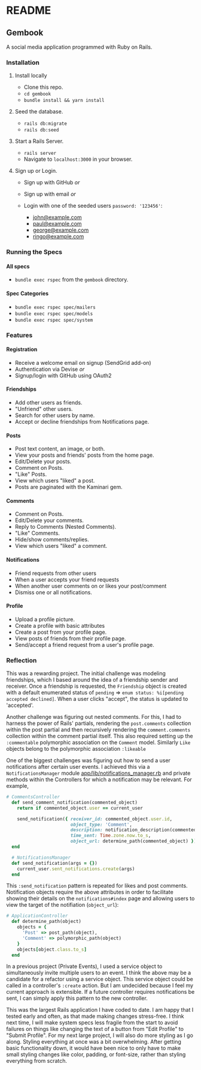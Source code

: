 # README

## Gembook

A social media application programmed with Ruby on Rails.

### Installation

1. Install locally

    - Clone this repo.
    - `cd gembook`
    - `bundle install && yarn install`

2. Seed the database.

    - `rails db:migrate`
    - `rails db:seed`

3. Start a Rails Server.

    - `rails server`
    - Navigate to `localhost:3000` in your browser.

4. Sign up or Login.

    - Sign up with GitHub _or_
    - Sign up with email _or_
    - Login with one of the seeded users `password: '123456'`:

        - john@example.com
        - paul@example.com
        - george@example.com
        - ringo@example.com

### Running the Specs

#### All specs

- `bundle exec rspec` from the `gembook` directory.

#### Spec Categories

- `bundle exec rspec spec/mailers`
- `bundle exec rspec spec/models`
- `bundle exec rspec spec/system`

### Features

#### Registration

- Receive a welcome email on signup (SendGrid add-on)
- Authentication via Devise _or_
- Signup/login with GitHub using OAuth2

#### Friendships

- Add other users as friends.
- "Unfriend" other users.
- Search for other users by name.
- Accept or decline friendships from Notifications page.

#### Posts

- Post text content, an image, or both.
- View your posts and friends' posts from the home page.
- Edit/Delete your posts.
- Comment on Posts.
- "Like" Posts.
- View which users "liked" a post.
- Posts are paginated with the Kaminari gem.

#### Comments

- Comment on Posts.
- Edit/Delete your comments.
- Reply to Comments (Nested Comments).
- "Like" Comments.
- Hide/show comments/replies.
- View which users "liked" a comment.

#### Notifications

- Friend requests from other users
- When a user accepts your friend requests
- When another user comments on or likes your post/comment
- Dismiss one or all notifications.

#### Profile

- Upload a profile picture.
- Create a profile with basic attributes
- Create a post from your profile page.
- View posts of friends from their profile page.
- Send/accept a friend request from a user's profile page.


### Reflection

This was a rewarding project. The initial challenge was modeling friendships, which I based around the idea of a friendship sender and receiver. Once a friendship is requested, the `Friendship` object is created with a default enumerated status of `pending` => `enum status: %i[pending accepted declined]`. When a user clicks "accept", the status is updated to 'accepted'.

Another challenge was figuring out nested comments. For this, I had to harness the power of Rails' partials, rendering the `post.comments` collection within the post partial and then recursively rendering the `comment.comments` collection within the comment partial itself. This also required setting up the `:commentable` polymorphic association on the `Comment` model. Similarly `Like` objects belong to the polymorphic association `:likeable`

One of the biggest challenges was figuring out how to send a user notifications after certain user events. I achieved this via a `NotificationsManager` module [app/lib/notifications_manager.rb](app/lib/notifications_manager.rb) and private methods within the Controllers for which a notification may be relevant. For example,

```ruby
# CommentsController
  def send_comment_notification(commented_object)
    return if commented_object.user == current_user

    send_notification({ receiver_id: commented_object.user.id,
                        object_type: 'Comment',
                        description: notification_description(commented_object),
                        time_sent: Time.zone.now.to_s,
                        object_url: determine_path(commented_object) })
  end

  # NotificationsManager
  def send_notification(args = {})
    current_user.sent_notifications.create(args)
  end
```

This `:send_notification` pattern is repeated for likes and post comments. Notification objects require the above attributes in order to facilitate showing their details on the `notifications#index` page and allowing users to view the target of the notifiation (`object_url`):

```ruby
# ApplicationController
  def determine_path(object)
    objects = {
      'Post' => post_path(object),
      'Comment' => polymorphic_path(object)
    }
    objects[object.class.to_s]
  end
```

In a previous project (Private Events), I used a service object to simultaneously invite multiple users to an event. I think the above may be a candidate for a refactor using a service object. This service object could be called in a controller's `:create` action. But I am undecided because I feel my current approach is extensible. If a future controller requires notifications be sent, I can simply apply this pattern to the new controller.

This was the largest Rails application I have coded to date. I am happy that I tested early and often, as that made making changes stress-free. I think next time, I will make system specs less fragile from the start to avoid failures on things like changing the text of a button from "Edit Profile" to "Submit Profile". For my next large project, I will also do more styling as I go along. Styling everything at once was a bit overwhelming. After getting basic functionality down, it would have been nice to only have to make small styling changes like color, padding, or font-size, rather than styling everything from scratch.
